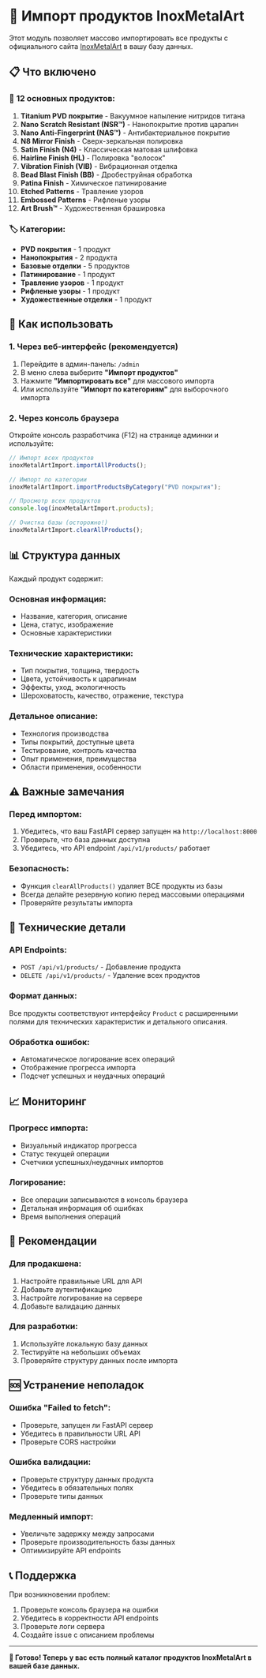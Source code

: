 # 🚀 Импорт продуктов InoxMetalArt

Этот модуль позволяет массово импортировать все продукты с официального сайта [InoxMetalArt](https://www.inoxmetalart.com) в вашу базу данных.

## 📋 Что включено

### 🎯 **12 основных продуктов:**
1. **Titanium PVD покрытие** - Вакуумное напыление нитридов титана
2. **Nano Scratch Resistant (NSR™)** - Нанопокрытие против царапин
3. **Nano Anti-Fingerprint (NAS™)** - Антибактериальное покрытие
4. **N8 Mirror Finish** - Сверх-зеркальная полировка
5. **Satin Finish (N4)** - Классическая матовая шлифовка
6. **Hairline Finish (HL)** - Полировка "волосок"
7. **Vibration Finish (VIB)** - Вибрационная отделка
8. **Bead Blast Finish (BB)** - Дробеструйная обработка
9. **Patina Finish** - Химическое патинирование
10. **Etched Patterns** - Травление узоров
11. **Embossed Patterns** - Рифленые узоры
12. **Art Brush™** - Художественная брашировка

### 🏷️ **Категории:**
- **PVD покрытия** - 1 продукт
- **Нанопокрытия** - 2 продукта
- **Базовые отделки** - 5 продуктов
- **Патинирование** - 1 продукт
- **Травление узоров** - 1 продукт
- **Рифленые узоры** - 1 продукт
- **Художественные отделки** - 1 продукт

## 🚀 Как использовать

### 1. **Через веб-интерфейс (рекомендуется)**

1. Перейдите в админ-панель: `/admin`
2. В меню слева выберите **"Импорт продуктов"**
3. Нажмите **"Импортировать все"** для массового импорта
4. Или используйте **"Импорт по категориям"** для выборочного импорта

### 2. **Через консоль браузера**

Откройте консоль разработчика (F12) на странице админки и используйте:

```javascript
// Импорт всех продуктов
inoxMetalArtImport.importAllProducts();

// Импорт по категории
inoxMetalArtImport.importProductsByCategory("PVD покрытия");

// Просмотр всех продуктов
console.log(inoxMetalArtImport.products);

// Очистка базы (осторожно!)
inoxMetalArtImport.clearAllProducts();
```

## 📊 Структура данных

Каждый продукт содержит:

### **Основная информация:**
- Название, категория, описание
- Цена, статус, изображение
- Основные характеристики

### **Технические характеристики:**
- Тип покрытия, толщина, твердость
- Цвета, устойчивость к царапинам
- Эффекты, уход, экологичность
- Шероховатость, качество, отражение, текстура

### **Детальное описание:**
- Технология производства
- Типы покрытий, доступные цвета
- Тестирование, контроль качества
- Опыт применения, преимущества
- Области применения, особенности

## ⚠️ Важные замечания

### **Перед импортом:**
1. Убедитесь, что ваш FastAPI сервер запущен на `http://localhost:8000`
2. Проверьте, что база данных доступна
3. Убедитесь, что API endpoint `/api/v1/products/` работает

### **Безопасность:**
- Функция `clearAllProducts()` удаляет ВСЕ продукты из базы
- Всегда делайте резервную копию перед массовыми операциями
- Проверяйте результаты импорта

## 🔧 Технические детали

### **API Endpoints:**
- `POST /api/v1/products/` - Добавление продукта
- `DELETE /api/v1/products/` - Удаление всех продуктов

### **Формат данных:**
Все продукты соответствуют интерфейсу `Product` с расширенными полями для технических характеристик и детального описания.

### **Обработка ошибок:**
- Автоматическое логирование всех операций
- Отображение прогресса импорта
- Подсчет успешных и неудачных операций

## 📈 Мониторинг

### **Прогресс импорта:**
- Визуальный индикатор прогресса
- Статус текущей операции
- Счетчики успешных/неудачных импортов

### **Логирование:**
- Все операции записываются в консоль браузера
- Детальная информация об ошибках
- Время выполнения операций

## 🎯 Рекомендации

### **Для продакшена:**
1. Настройте правильные URL для API
2. Добавьте аутентификацию
3. Настройте логирование на сервере
4. Добавьте валидацию данных

### **Для разработки:**
1. Используйте локальную базу данных
2. Тестируйте на небольших объемах
3. Проверяйте структуру данных после импорта

## 🆘 Устранение неполадок

### **Ошибка "Failed to fetch":**
- Проверьте, запущен ли FastAPI сервер
- Убедитесь в правильности URL API
- Проверьте CORS настройки

### **Ошибка валидации:**
- Проверьте структуру данных продукта
- Убедитесь в обязательных полях
- Проверьте типы данных

### **Медленный импорт:**
- Увеличьте задержку между запросами
- Проверьте производительность базы данных
- Оптимизируйте API endpoints

## 📞 Поддержка

При возникновении проблем:
1. Проверьте консоль браузера на ошибки
2. Убедитесь в корректности API endpoints
3. Проверьте логи сервера
4. Создайте issue с описанием проблемы

---

**🎉 Готово! Теперь у вас есть полный каталог продуктов InoxMetalArt в вашей базе данных.**





